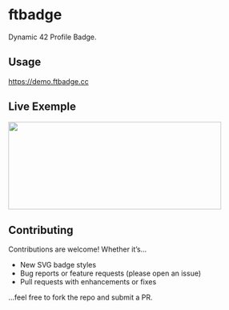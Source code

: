 # ftbadge

Dynamic 42 Profile Badge.

## Usage

https://demo.ftbadge.cc

## Live Exemple

<a href="https://demo.ftbadge.cc"><img src="https://demo.ftbadge.cc/profile/tguerin" width="425" height="175"></a>

## Contributing

Contributions are welcome! Whether it’s…

- New SVG badge styles
- Bug reports or feature requests (please open an issue)
- Pull requests with enhancements or fixes

…feel free to fork the repo and submit a PR.
